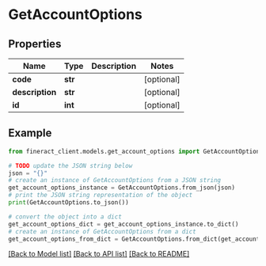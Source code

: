 # GetAccountOptions


## Properties

Name | Type | Description | Notes
------------ | ------------- | ------------- | -------------
**code** | **str** |  | [optional] 
**description** | **str** |  | [optional] 
**id** | **int** |  | [optional] 

## Example

```python
from fineract_client.models.get_account_options import GetAccountOptions

# TODO update the JSON string below
json = "{}"
# create an instance of GetAccountOptions from a JSON string
get_account_options_instance = GetAccountOptions.from_json(json)
# print the JSON string representation of the object
print(GetAccountOptions.to_json())

# convert the object into a dict
get_account_options_dict = get_account_options_instance.to_dict()
# create an instance of GetAccountOptions from a dict
get_account_options_from_dict = GetAccountOptions.from_dict(get_account_options_dict)
```
[[Back to Model list]](../README.md#documentation-for-models) [[Back to API list]](../README.md#documentation-for-api-endpoints) [[Back to README]](../README.md)


